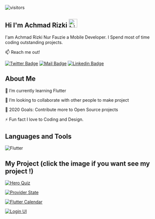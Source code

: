 ![visitors](https://visitor-badge.glitch.me/badge?page_id=achmadrizkin.achmadrizkin)
## Hi I'm Achmad Rizki <img src="https://user-images.githubusercontent.com/1303154/88677602-1635ba80-d120-11ea-84d8-d263ba5fc3c0.gif" width="28px" alt="hi">

I'am Achmad Rizki Nur Fauzie a Mobile Developer. I Spend most of time coding outstanding projects.

:mailbox: Reach me out!

[![Twitter Badge](https://img.shields.io/badge/-@arizkinf-1ca0f1?style=flat&labelColor=1ca0f1&logo=twitter&logoColor=white&link=https://twitter.com/Ipenywis)](https://twitter.com/arizkinf) [![Mail Badge](https://img.shields.io/badge/-@arizki.nf02@gmail.com-c0392b?style=flat&labelColor=c0392b&logo=gmail&logoColor=white)](mailto:arizki.nf02@gmail.com) [![Linkedin Badge](https://img.shields.io/badge/-Achmad_Rizki_Nur_Fauzie-0e76a8?style=flat&labelColor=0e76a8&logo=linkedin&logoColor=white)](https://www.linkedin.com/in/achmad-rizki-nur-fauzie-a2a7021b3/)

## About Me
🌱 I’m currently learning Flutter

👯 I’m looking to collaborate with other people to make project

🥅 2020 Goals: Contribute more to Open Source projects

⚡ Fun fact I love to Coding and Design.

## Languages and Tools
![Flutter](https://img.shields.io/badge/-Flutter-61DBFB?style=for-the-badge&labelColor=black&logo=flutter&logoColor=61DBFB)

## My Project (click the image if you want see my project !)
[![Hero Quiz](https://user-images.githubusercontent.com/75843138/102559265-02581880-4102-11eb-993a-7874adc2661d.png)](https://github.com/achmadrizkin/flutter_hero_quiz)

[![Provider State](https://user-images.githubusercontent.com/75843138/103117016-2d5ee100-469b-11eb-88ab-350a18460bed.png)](https://github.com/achmadrizkin/flutter_provider_state)

[![Flutter Calendar](https://user-images.githubusercontent.com/75843138/102004640-2bb12700-3d45-11eb-8afa-78242cad394c.png)](https://github.com/achmadrizkin/flutter_calendar) 

[![Login UI](https://user-images.githubusercontent.com/75843138/102014151-2ecd0700-3d87-11eb-96a4-6efb377065ae.jpeg)](https://github.com/achmadrizkin/flutter_loginUI)

